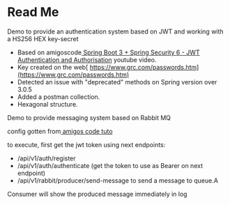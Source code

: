 # Read Me
Demo to provide an authentication system based on JWT and working with a HS256 HEX key-secret

* Based on amigoscode[ Spring Boot 3 + Spring Security 6 - JWT Authentication and Authorisation](https://www.youtube.com/watch?v=KxqlJblhzfI)
youtube video.
* Key created on the web[ https://www.grc.com/passwords.htm](https://www.grc.com/passwords.htm)
* Detected an issue with "deprecated" methods on Spring version over 3.0.5
* Added a postman collection.
* Hexagonal structure.

Demo to provide messaging system based on Rabbit MQ

config gotten from[ amigos code tuto](https://www.youtube.com/watch?v=nFxjaVmFj5E)

to execute, first get the jwt token using next endpoints:
* /api/v1/auth/register
* /api/v1/auth/authenticate (get the token to use as Bearer on next endpoint)
* /api/v1/rabbit/producer/send-message to send a message to queue.A

Consumer will show the produced message immediately in log



